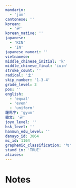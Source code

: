 ```yaml
---
mandarin:
  - 'jūn'
cantonese: ''
korean:
  - '균'
korean_native: ''
japanese:
  - 'KIN'
  - 'IN'
japanese_nanori: ''
vietnamese:
middle_chinese_initial: 'k'
middle_chinese_final: 'iuɪn'
stroke_count: ''
radical: '土'
skip_number: '1-3-4'
grade_level: 3
pos: ''
english:
  - 'equal'
  - 'even'
  - 'uniform'
羅馬字: 'gyun'
韓文: '균'
joyo_level: ''
hsk_level: ''
hanmun_edu_level: ''
danayo_id: 3064
mc_id: 1164
graphemic_classification: '勻'
stand_in: 'TRUE'
aliases:
---
```


# Notes

